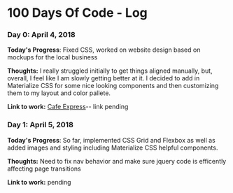 # 100 Days Of Code - Log

### Day 0: April 4, 2018

**Today's Progress**: Fixed CSS, worked on website design based on mockups for the local business

**Thoughts:** I really struggled initially to get things aligned manually, but, overall, I feel like I am slowly getting better at it. I decided to add in Materialize CSS for some nice looking components and then customizing them to my layout and color pallete. 

**Link to work:** [Cafe Express](http://www.example.com)-- link pending

### Day 1: April 5, 2018

**Today's Progress**: So far, implemented CSS Grid and Flexbox as well as added images and styling including Materialize CSS helpful components.

**Thoughts:** Need to fix nav behavior and make sure jquery code is efficently affecting page transitions

**Link to work:** pending
